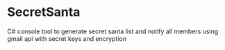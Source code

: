 # SecretSanta
C# console tool to generate secret santa list and notify all members using gmail api with secret keys and encryption
